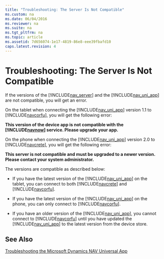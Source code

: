 ```yaml
---
title: "Troubleshooting: The Server Is Not Compatible"
ms.custom: na
ms.date: 06/04/2016
ms.reviewer: na
ms.suite: na
ms.tgt_pltfrm: na
ms.topic: article
ms.assetid: 7d656074-1e17-4819-86e8-eee39fbafd10
caps.latest.revision: 4
---
```

# Troubleshooting: The Server Is Not Compatible
If the versions of the [!INCLUDE[nav_server](../dynamics-nav/includes/nav_server_md.md)] and the [!INCLUDE[nav_uni_app](../dynamics-nav/includes/nav_uni_app_md.md)] are not compatible, you will get an error.  
  
 On the tablet when connecting the [!INCLUDE[nav_uni_app](../dynamics-nav/includes/nav_uni_app_md.md)] version 1.1 to [!INCLUDE[navcorfu](../dynamics-nav/includes/navcorfu_md.md)], you will get the following error:  
  
 **This version of the device app is not compatible with the [!INCLUDE[navnow](../dynamics-nav/includes/navnow_md.md)] service. Please upgrade your app.**  
  
 On the phone when connecting the [!INCLUDE[nav_uni_app](../dynamics-nav/includes/nav_uni_app_md.md)] version 2.0 to [!INCLUDE[navcrete](../dynamics-nav/includes/navcrete_md.md)], you will get the following error:  
  
 **This server is not compatible and must be upgraded to a newer version. Please contact your system administrator.**  
  
 The versions are compatible as described below:  
  
-   If you have the latest version of the [!INCLUDE[nav_uni_app](../dynamics-nav/includes/nav_uni_app_md.md)] on the tablet, you can connect to both [!INCLUDE[navcrete](../dynamics-nav/includes/navcrete_md.md)] and [!INCLUDE[navcorfu](../dynamics-nav/includes/navcorfu_md.md)].  
  
-   If you have the latest version of the [!INCLUDE[nav_uni_app](../dynamics-nav/includes/nav_uni_app_md.md)] on the phone, you can only connect to [!INCLUDE[navcorfu](../dynamics-nav/includes/navcorfu_md.md)].  
  
-   If you have an older version of the [!INCLUDE[nav_uni_app](../dynamics-nav/includes/nav_uni_app_md.md)], you cannot connect to [!INCLUDE[navcorfu](../dynamics-nav/includes/navcorfu_md.md)] until you have updated the [!INCLUDE[nav_uni_app](../dynamics-nav/includes/nav_uni_app_md.md)] to the latest version from the device store.  
  
## See Also  
 [Troubleshooting the Microsoft Dynamics NAV Universal App](../dynamics-nav/Troubleshooting-the-Microsoft-Dynamics-NAV-Universal-App.md)